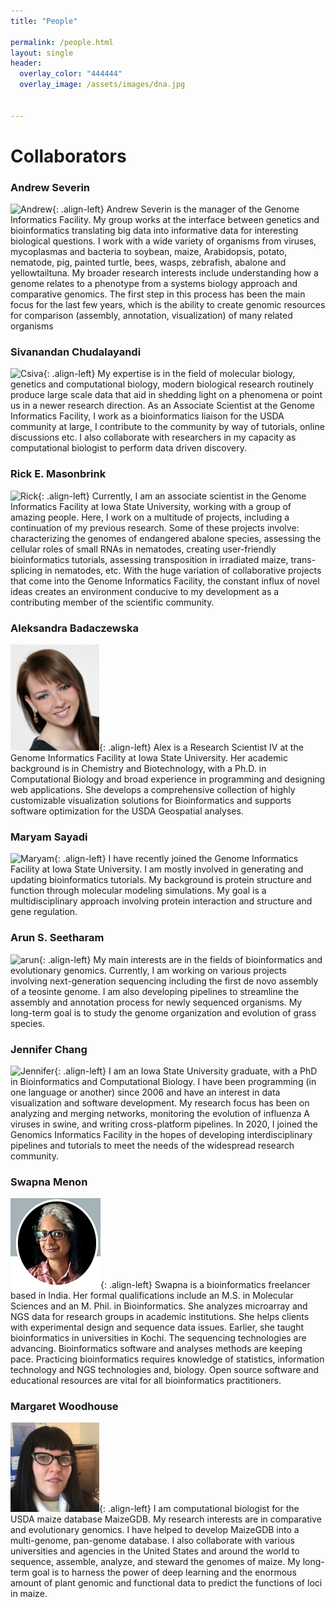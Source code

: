 ```yaml
---
title: "People"

permalink: /people.html
layout: single
header:
  overlay_color: "444444"
  overlay_image: /assets/images/dna.jpg


---
```


# Collaborators



### Andrew Severin

![Andrew](../assets/images/people/Andrew.png){: .align-left}
Andrew Severin is the manager of the Genome Informatics Facility. My group works at the interface between genetics and bioinformatics translating big data into informative data for interesting biological questions. I work with a wide variety of organisms from viruses, mycoplasmas and bacteria to soybean, maize, Arabidopsis, potato, nematode, pig, painted turtle, bees, wasps, zebrafish, abalone and yellowtailtuna. My broader research interests include understanding how a genome relates to a phenotype from a systems biology approach and comparative genomics.  The first step in this process has been the main focus for the last few years, which is the ability to create genomic resources for comparison (assembly, annotation, visualization) of many related organisms


### Sivanandan Chudalayandi

![Csiva](../assets/images/people/Csiva.jpg){: .align-left}
My expertise is in the field of molecular biology, genetics and computational biology, modern biological research routinely produce large scale data that aid in shedding light on a phenomena or point us in a newer research direction. As an Associate Scientist at the Genome Informatics Facility, I work as a bioinformatics liaison for the USDA community at large, I contribute to the community by way of tutorials, online discussions etc. I also collaborate with researchers in my capacity as computational biologist to perform data driven discovery.

### Rick E. Masonbrink
![Rick](../assets/images/people/Rick.jpg){: .align-left}
Currently, I am an associate scientist in the Genome Informatics Facility at Iowa State University, working with a group of amazing people. Here, I work on a multitude of projects, including a continuation of my previous research. Some of these projects involve:  characterizing the genomes of endangered abalone species, assessing the cellular roles of small RNAs in nematodes, creating user-friendly bioinformatics tutorials, assessing transposition in irradiated maize, trans-splicing in nematodes, etc.  With the huge variation of collaborative projects that come into the Genome Informatics Facility, the constant influx of novel ideas creates an environment conducive to my development as a contributing member of the scientific community.

### Aleksandra Badaczewska
![Alex](../assets/images/people/Alex.png){: .align-left}
Alex is a Research Scientist IV at the Genome Informatics Facility at Iowa State University. Her academic background is in Chemistry and Biotechnology, with a Ph.D. in Computational Biology and broad experience in programming and designing web applications. She develops a comprehensive collection of highly customizable visualization solutions for Bioinformatics and supports software optimization for the USDA Geospatial analyses.
<br>

### Maryam Sayadi
![Maryam](../assets/images/people/Maryam.jpg){: .align-left}
I have recently joined the Genome Informatics Facility at Iowa State University. I am mostly involved in generating and updating bioinformatics tutorials. My background is protein structure and function through molecular modeling simulations. My goal is a multidisciplinary approach involving protein interaction and structure and gene regulation.


### Arun S. Seetharam
![arun](../assets/images/people/Arun.jpg){: .align-left}
My main interests are in the fields of bioinformatics and evolutionary genomics. Currently, I am working on various projects involving next-generation sequencing including the first de novo assembly of a teosinte genome. I am also developing pipelines to streamline the assembly and annotation process for newly sequenced organisms. My long-term goal is to study the genome organization and evolution of grass species.

### Jennifer Chang
![Jennifer](../assets/images/people/JenChangsm.png){: .align-left}
I am an Iowa State University graduate, with a PhD in Bioinformatics and Computational Biology. I have been programming (in one language or another) since 2006 and have an interest in data visualization and software development. My research focus has been on analyzing and merging networks, monitoring the evolution of influenza A viruses in swine, and writing cross-platform pipelines. In 2020, I joined the Genomics Informatics Facility in the hopes of developing interdisciplinary pipelines and tutorials to meet the needs of the widespread research community.


### Swapna Menon

![Swapna](../assets/images/people/SwapnaMenon.png){: .align-left}
Swapna is a bioinformatics freelancer based in India. Her formal qualifications include an M.S. in Molecular Sciences and an M. Phil. in Bioinformatics. She analyzes microarray and NGS data for research groups in academic institutions. She helps clients with experimental design and sequence data issues. Earlier, she taught bioinformatics in universities in Kochi. The sequencing technologies are advancing. Bioinformatics software and analyses methods are keeping pace. Practicing bioinformatics requires knowledge of statistics, information technology and NGS technologies and, biology. Open source software and educational resources are vital for all bioinformatics practitioners.


### Margaret Woodhouse

![maggie](../assets/images/people/maggie.jpg){: .align-left}
I am computational biologist for the USDA maize database MaizeGDB. My research interests are in comparative and evolutionary genomics. I have helped to develop MaizeGDB into a multi-genome, pan-genome database.  I also collaborate with various universities and agencies in the United States and around the world to sequence, assemble, analyze, and steward the genomes of maize. My long-term goal is to harness the power of deep learning and the enormous amount of plant genomic and functional data to predict the functions of loci in maize.
